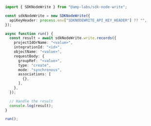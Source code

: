 <!-- Start SDK Example Usage [usage] -->
```typescript
import { SDKNodeWrite } from "@amp-labs/sdk-node-write";

const sdkNodeWrite = new SDKNodeWrite({
  apiKeyHeader: process.env["SDKNODEWRITE_API_KEY_HEADER"] ?? "",
});

async function run() {
  const result = await sdkNodeWrite.write.records({
    projectIdOrName: "<value>",
    integrationId: "<id>",
    objectName: "<value>",
    requestBody: {
      groupRef: "<value>",
      type: "create",
      mode: "synchronous",
      associations: [
        {},
      ],
    },
  });

  // Handle the result
  console.log(result);
}

run();

```
<!-- End SDK Example Usage [usage] -->